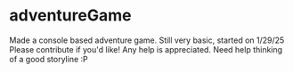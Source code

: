 # adventureGame
Made a console based adventure game. Still very basic, started on 1/29/25
Please contribute if you'd like! Any help is appreciated. Need help thinking of a good storyline :P

